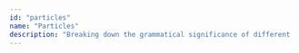 ```yaml
---
id: "particles"
name: "Particles"
description: "Breaking down the grammatical significance of different 'particles' and how they are used while speaking Japanese."
---
```

